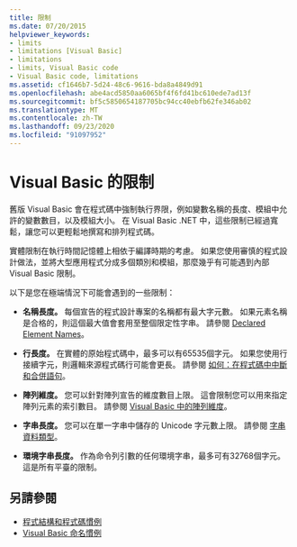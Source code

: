```yaml
---
title: 限制
ms.date: 07/20/2015
helpviewer_keywords:
- limits
- limitations [Visual Basic]
- limitations
- limits, Visual Basic code
- Visual Basic code, limitations
ms.assetid: cf1646b7-5d24-48c6-9616-bda8a4849d91
ms.openlocfilehash: abe4acd5850aa6065bf4f6fd41bc610ede7ad13f
ms.sourcegitcommit: bf5c5850654187705bc94cc40ebfb62fe346ab02
ms.translationtype: MT
ms.contentlocale: zh-TW
ms.lasthandoff: 09/23/2020
ms.locfileid: "91097952"
---
```

# <a name="visual-basic-limitations"></a>Visual Basic 的限制

舊版 Visual Basic 會在程式碼中強制執行界限，例如變數名稱的長度、模組中允許的變數數目，以及模組大小。 在 Visual Basic .NET 中，這些限制已經過寬鬆，讓您可以更輕鬆地撰寫和排列程式碼。  
  
 實體限制在執行時間記憶體上相依于編譯時期的考慮。 如果您使用審慎的程式設計做法，並將大型應用程式分成多個類別和模組，那麼幾乎有可能遇到內部 Visual Basic 限制。  
  
 以下是您在極端情況下可能會遇到的一些限制：  
  
- **名稱長度。** 每個宣告的程式設計專案的名稱都有最大字元數。 如果元素名稱是合格的，則這個最大值會套用至整個限定性字串。 請參閱 [Declared Element Names](../language-features/declared-elements/declared-element-names.md)。  
  
- **行長度。** 在實體的原始程式碼中，最多可以有65535個字元。 如果您使用行接續字元，則邏輯來源程式碼行可能會更長。 請參閱 [如何：在程式碼中中斷和合併語句](how-to-break-and-combine-statements-in-code.md)。  
  
- **陣列維度。** 您可以針對陣列宣告的維度數目上限。 這會限制您可以用來指定陣列元素的索引數目。 請參閱 [Visual Basic 中的陣列維度](../language-features/arrays/array-dimensions.md)。  
  
- **字串長度。** 您可以在單一字串中儲存的 Unicode 字元數上限。 請參閱 [字串資料類型](../../language-reference/data-types/string-data-type.md)。  
  
- **環境字串長度。** 作為命令列引數的任何環境字串，最多可有32768個字元。 這是所有平臺的限制。  
  
## <a name="see-also"></a>另請參閱

- [程式結構和程式碼慣例](program-structure-and-code-conventions.md)
- [Visual Basic 命名慣例](naming-conventions.md)

